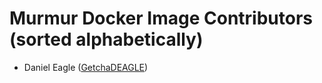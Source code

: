 Murmur Docker Image Contributors (sorted alphabetically)
====================================================

* Daniel Eagle ([GetchaDEAGLE](http://danieleagle.com))
